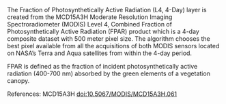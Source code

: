 The Fraction of Photosynthetically Active Radiation (L4, 4-Day) layer is created from the MCD15A3H Moderate Resolution Imaging Spectroradiometer (MODIS) Level 4, Combined Fraction of Photosynthetically Active Radiation (FPAR) product which is a 4-day composite dataset with 500 meter pixel size. The algorithm chooses the best pixel available from all the acquisitions of both MODIS sensors located on NASA’s Terra and Aqua satellites from within the 4-day period.

FPAR is defined as the fraction of incident photosynthetically active radiation (400-700 nm) absorbed by the green elements of a vegetation canopy.

References: MCD15A3H [doi:10.5067/MODIS/MCD15A3H.061](https://doi.org/10.5067/MODIS/MCD15A3H.061)
